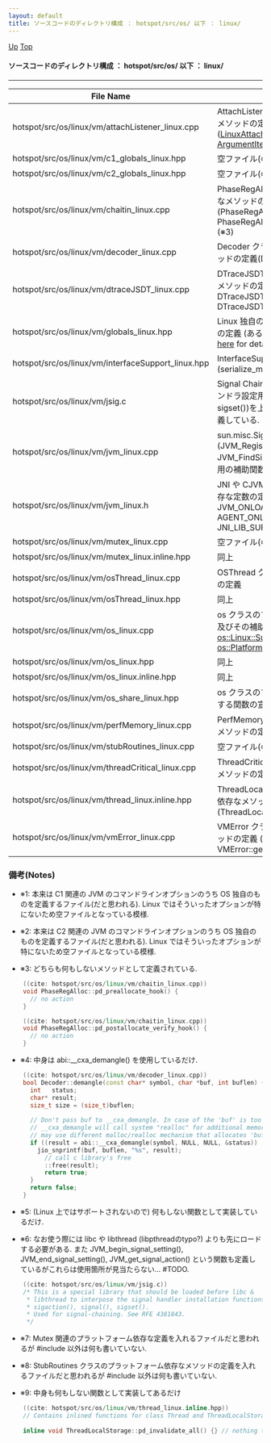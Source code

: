 ```yaml
---
layout: default
title: ソースコードのディレクトリ構成 ： hotspot/src/os/ 以下 ： linux/
---
```

[Up](nofy_wtXm1.html) [Top](../index.html)

#### ソースコードのディレクトリ構成 ： hotspot/src/os/ 以下 ： linux/

--- 

File Name                                                         | Description
----------------------------------------------------------------- | -----------------------------------------------------------------
hotspot/src/os/linux/vm/attachListener_linux.cpp         	  |  AttachListener クラスのプラットフォーム依存なメソッドの定義, 及びその補助クラスの定義 ([LinuxAttachListener, LinuxAttachOperation, ArgumentIterator](norfP3Zc-E.html))
hotspot/src/os/linux/vm/c1_globals_linux.hpp             	  |  空ファイル(※1) (See: [here](no7882y_Y.html) for details)
hotspot/src/os/linux/vm/c2_globals_linux.hpp             	  |  空ファイル(※2) (See: [here](no7882y_Y.html) for details)
hotspot/src/os/linux/vm/chaitin_linux.cpp                	  |  PhaseRegAlloc クラスのプラットフォーム依存なメソッドの定義(PhaseRegAlloc::pd_preallocate_hook(), PhaseRegAlloc::pd_postallocate_verify_hook()) (※3)
hotspot/src/os/linux/vm/decoder_linux.cpp                	  |  Decoder クラスのプラットフォーム依存なメソッドの定義(Decoder::demangle()) (※4)
hotspot/src/os/linux/vm/dtraceJSDT_linux.cpp             	  |  DTraceJSDT クラスのプラットフォーム依存なメソッドの定義(DTraceJSDT::pd_activate(), DTraceJSDT::pd_dispose(), DTraceJSDT::pd_is_supported()) (※5)
hotspot/src/os/linux/vm/globals_linux.hpp                	  |  Linux 独自の JVM のコマンドラインオプションの定義 (あるいはデフォルト値の変更) (See: [here](no7882y_Y.html) for details)
hotspot/src/os/linux/vm/interfaceSupport_linux.hpp       	  |  InterfaceSupport クラス用の関数の定義 (serialize_memory())
hotspot/src/os/linux/vm/jsig.c                           	  |  Signal Chaining 機能用のファイル. シグナルハンドラ設定用の関数(sigaction(), signal(), sigset())を上書きするために同名の独自関数を定義している. (※6)
hotspot/src/os/linux/vm/jvm_linux.cpp                    	  |  sun.misc.Signal クラス用の補助関数(JVM_RegisterSignal(), JVM_RaiseSignal(), JVM_FindSignal()), 及び os::exception_name() 用の補助関数(signal_name()) の定義
hotspot/src/os/linux/vm/jvm_linux.h                      	  |  JNI や CJVM 等に関係したプラットフォーム依存な定数の定義 (JNI_ONLOAD_SYMBOLS, JVM_ONLOAD_SYMBOLS, AGENT_ONLOAD_SYMBOLS, JNI_LIB_PREFIX, JNI_LIB_SUFFIX, etc)
hotspot/src/os/linux/vm/mutex_linux.cpp                  	  |  空ファイル(※7)
hotspot/src/os/linux/vm/mutex_linux.inline.hpp           	  |  同上
hotspot/src/os/linux/vm/osThread_linux.cpp               	  |  OSThread クラスのプラットフォーム依存な部分の定義
hotspot/src/os/linux/vm/osThread_linux.hpp               	  |  同上
hotspot/src/os/linux/vm/os_linux.cpp                     	  |  os クラスのプラットフォーム依存な部分の定義, 及びその補助クラスの定義 ([os::Linux, os::Linux::SuspendResume, os::PlatformEvent, os::PlatformParker](noQaAIxjzs.html))
hotspot/src/os/linux/vm/os_linux.hpp                              |  同上
hotspot/src/os/linux/vm/os_linux.inline.hpp              	  |  同上
hotspot/src/os/linux/vm/os_share_linux.hpp               	  |  os クラスのプラットフォーム依存な部分で使用する関数の宣言
hotspot/src/os/linux/vm/perfMemory_linux.cpp             	  |  PerfMemory クラスのプラットフォーム依存なメソッドの定義
hotspot/src/os/linux/vm/stubRoutines_linux.cpp                    |  空ファイル(※8)
hotspot/src/os/linux/vm/threadCritical_linux.cpp         	  |  ThreadCritical クラスのプラットフォーム依存なメソッドの定義
hotspot/src/os/linux/vm/thread_linux.inline.hpp          	  |  ThreadLocalStorage クラスのプラットフォーム依存なメソッドの定義(ThreadLocalStorage::pd_invalidate_all()) (※9)
hotspot/src/os/linux/vm/vmError_linux.cpp                	  |  VMError クラスのプラットフォーム依存なメソッドの定義 (VMError::show_message_box(), VMError::get_resetted_sighandler(), etc)

### 備考(Notes)
* ※1: 本来は C1 関連の JVM のコマンドラインオプションのうち OS 独自のものを定義するファイル(だと思われる). Linux ではそういったオプションが特にないため空ファイルとなっている模様.

* ※2: 本来は C2 関連の JVM のコマンドラインオプションのうち OS 独自のものを定義するファイル(だと思われる). Linux ではそういったオプションが特にないため空ファイルとなっている模様.

* ※3: どちらも何もしないメソッドとして定義されている.

```cpp
    ((cite: hotspot/src/os/linux/vm/chaitin_linux.cpp))
    void PhaseRegAlloc::pd_preallocate_hook() {
      // no action
    }
```

```cpp
    ((cite: hotspot/src/os/linux/vm/chaitin_linux.cpp))
    void PhaseRegAlloc::pd_postallocate_verify_hook() {
      // no action
    }
```

* ※4: 中身は abi::__cxa_demangle() を使用しているだけ.

```cpp
    ((cite: hotspot/src/os/linux/vm/decoder_linux.cpp))
    bool Decoder::demangle(const char* symbol, char *buf, int buflen) {
      int   status;
      char* result;
      size_t size = (size_t)buflen;
    
      // Don't pass buf to __cxa_demangle. In case of the 'buf' is too small,
      // __cxa_demangle will call system "realloc" for additional memory, which
      // may use different malloc/realloc mechanism that allocates 'buf'.
      if ((result = abi::__cxa_demangle(symbol, NULL, NULL, &status)) != NULL) {
        jio_snprintf(buf, buflen, "%s", result);
          // call c library's free
          ::free(result);
          return true;
      }
      return false;
    }
```

* ※5: (Linux 上ではサポートされないので) 何もしない関数として実装しているだけ.

* ※6: なお使う際には libc や libthread (libpthreadのtypo?) よりも先にロードする必要がある. また JVM_begin_signal_setting(), JVM_end_signal_setting(), JVM_get_signal_action() という関数も定義しているがこれらは使用箇所が見当たらない... #TODO.

```cpp
    ((cite: hotspot/src/os/linux/vm/jsig.c))
    /* This is a special library that should be loaded before libc &
     * libthread to interpose the signal handler installation functions:
     * sigaction(), signal(), sigset().
     * Used for signal-chaining. See RFE 4381843.
     */
```

* ※7: Mutex 関連のプラットフォーム依存な定義を入れるファイルだと思われるが #include 以外は何も書いていない.

* ※8: StubRoutines クラスのプラットフォーム依存なメソッドの定義を入れるファイルだと思われるが #include 以外は何も書いていない.

* ※9: 中身も何もしない関数として実装してあるだけ

```cpp
    ((cite: hotspot/src/os/linux/vm/thread_linux.inline.hpp))
    // Contains inlined functions for class Thread and ThreadLocalStorage
    
    inline void ThreadLocalStorage::pd_invalidate_all() {} // nothing to do
```







